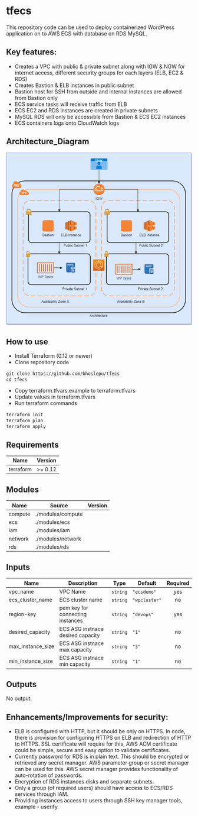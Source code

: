 # tfecs
This repository code can be used to deploy containerized WordPress application on to AWS ECS with database on RDS MySQL.

## Key features:
* Creates a VPC with public & private subnet along with IGW & NGW for internet access, different security groups for each layers (ELB, EC2 & RDS)
* Creates Bastion & ELB instances in public subnet
* Bastion host for SSH from outside and internal instances are allowed from Bastion only
* ECS service tasks will receive traffic from ELB
* ECS EC2 and RDS instances are created in private subnets
* MySQL RDS will only be accessible from Bastion & ECS EC2 instances
* ECS containers logs onto CloudWatch logs

## Architecture_Diagram
![Architecture_Diagram.png](Architecture_Diagram.png)

## How to use
* Install Terraform (0.12 or newer)
* Clone repository code
```
git clone https://github.com/bhoslepu/tfecs
cd tfecs
```
* Copy terraform.tfvars.example to terraform.tfvars
* Update values in terraform.tfvars
* Run terraform commands
```
terraform init
terraform plan
terraform apply
```

## Requirements

| Name | Version |
|------|---------|
| terraform | >= 0.12 |

## Modules

| Name | Source | Version |
|------|--------|---------|
| compute | ./modules/compute |  |
| ecs | ./modules/ecs |  |
| iam | ./modules/iam |  |
| network | ./modules/network |  |
| rds | ./modules/rds |  |

## Inputs

| Name | Description | Type | Default | Required |
|------|-------------|------|---------|:--------:|
| vpc\_name | VPC Name | `string` | `"ecsdemo"` | yes |
| ecs\_cluster\_name | ECS cluster name | `string` | `"wpcluster"` | no |
| region-key | pem key for connecting instances | `string` | `"devops"` | yes |
| desired\_capacity | ECS ASG instnace desired capacity | `string` | `"1"` | no |
| max\_instance\_size | ECS ASG instnace max capacity | `string` | `"3"` | no |
| min\_instance\_size | ECS ASG instnace min capacity | `string` | `"1"` | no |

## Outputs

No output.


## Enhancements/Improvements for security:
* ELB is configured with HTTP, but it should be only on HTTPS. In code, there is provision for configuring HTTPS on ELB and redirection of HTTP to HTTPS. SSL certificate will require for this, AWS ACM certificate could be simple, secure and easy option to validate certificates.
* Currently password for RDS is in plain text. This should be encrypted or retrieved any secret manager. AWS parameter group or secret manager can be used for this. AWS secret manager provides functionality of auto-rotation of passwords.
* Encryption of RDS instances disks and separate subnets.
* Only a group (of required users) should have access to ECS/RDS services through IAM.
* Providing instances access to users through SSH key manager tools, example - userify.

